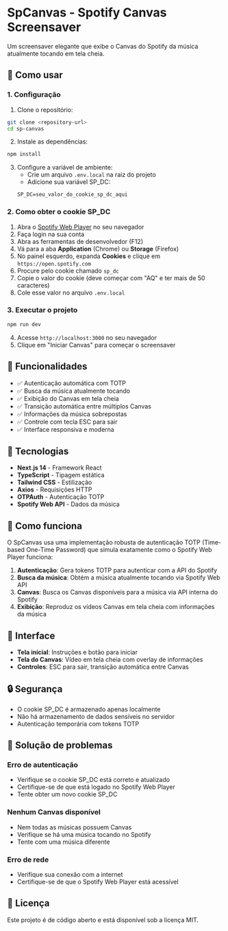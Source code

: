 # SpCanvas - Spotify Canvas Screensaver

Um screensaver elegante que exibe o Canvas do Spotify da música atualmente tocando em tela cheia.

## 🚀 Como usar

### 1. Configuração

1. Clone o repositório:
```bash
git clone <repository-url>
cd sp-canvas
```

2. Instale as dependências:
```bash
npm install
```

3. Configure a variável de ambiente:
   - Crie um arquivo `.env.local` na raiz do projeto
   - Adicione sua variável SP_DC:
   ```
   SP_DC=seu_valor_do_cookie_sp_dc_aqui
   ```

### 2. Como obter o cookie SP_DC

1. Abra o [Spotify Web Player](https://open.spotify.com) no seu navegador
2. Faça login na sua conta
3. Abra as ferramentas de desenvolvedor (F12)
4. Vá para a aba **Application** (Chrome) ou **Storage** (Firefox)
5. No painel esquerdo, expanda **Cookies** e clique em `https://open.spotify.com`
6. Procure pelo cookie chamado `sp_dc`
7. Copie o valor do cookie (deve começar com "AQ" e ter mais de 50 caracteres)
8. Cole esse valor no arquivo `.env.local`

### 3. Executar o projeto

```bash
npm run dev
```

4. Acesse `http://localhost:3000` no seu navegador
5. Clique em "Iniciar Canvas" para começar o screensaver

## 🎯 Funcionalidades

- ✅ Autenticação automática com TOTP
- ✅ Busca da música atualmente tocando
- ✅ Exibição do Canvas em tela cheia
- ✅ Transição automática entre múltiplos Canvas
- ✅ Informações da música sobrepostas
- ✅ Controle com tecla ESC para sair
- ✅ Interface responsiva e moderna

## 🔧 Tecnologias

- **Next.js 14** - Framework React
- **TypeScript** - Tipagem estática
- **Tailwind CSS** - Estilização
- **Axios** - Requisições HTTP
- **OTPAuth** - Autenticação TOTP
- **Spotify Web API** - Dados da música

## 📱 Como funciona

O SpCanvas usa uma implementação robusta de autenticação TOTP (Time-based One-Time Password) que simula exatamente como o Spotify Web Player funciona:

1. **Autenticação**: Gera tokens TOTP para autenticar com a API do Spotify
2. **Busca da música**: Obtém a música atualmente tocando via Spotify Web API
3. **Canvas**: Busca os Canvas disponíveis para a música via API interna do Spotify
4. **Exibição**: Reproduz os vídeos Canvas em tela cheia com informações da música

## 🎨 Interface

- **Tela inicial**: Instruções e botão para iniciar
- **Tela do Canvas**: Vídeo em tela cheia com overlay de informações
- **Controles**: ESC para sair, transição automática entre Canvas

## 🔒 Segurança

- O cookie SP_DC é armazenado apenas localmente
- Não há armazenamento de dados sensíveis no servidor
- Autenticação temporária com tokens TOTP

## 🐛 Solução de problemas

### Erro de autenticação
- Verifique se o cookie SP_DC está correto e atualizado
- Certifique-se de que está logado no Spotify Web Player
- Tente obter um novo cookie SP_DC

### Nenhum Canvas disponível
- Nem todas as músicas possuem Canvas
- Verifique se há uma música tocando no Spotify
- Tente com uma música diferente

### Erro de rede
- Verifique sua conexão com a internet
- Certifique-se de que o Spotify Web Player está acessível

## 📄 Licença

Este projeto é de código aberto e está disponível sob a licença MIT.
